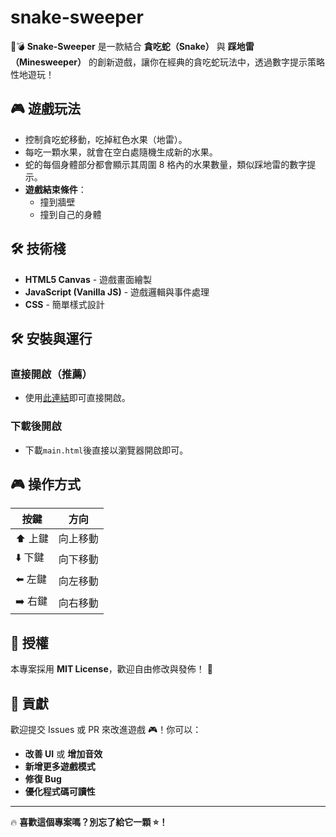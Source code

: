 # snake-sweeper

🐍💣 **Snake-Sweeper** 是一款結合 **貪吃蛇（Snake）** 與 **踩地雷（Minesweeper）** 的創新遊戲，讓你在經典的貪吃蛇玩法中，透過數字提示策略性地遊玩！

## 🎮 遊戲玩法

- 控制貪吃蛇移動，吃掉紅色水果（地雷）。
- 每吃一顆水果，就會在空白處隨機生成新的水果。
- 蛇的每個身體部分都會顯示其周圍 8 格內的水果數量，類似踩地雷的數字提示。
- **遊戲結束條件**：
  - 撞到牆壁
  - 撞到自己的身體

## 🛠️ 技術棧

- **HTML5 Canvas** - 遊戲畫面繪製
- **JavaScript (Vanilla JS)** - 遊戲邏輯與事件處理
- **CSS** - 簡單樣式設計

## 🛠️ 安裝與運行

### 直接開啟（推薦）

* 使用[此連結](https://philipp314.github.io/minesnake/main.html)即可直接開啟。

### 下載後開啟

* 下載`main.html`後直接以瀏覽器開啟即可。

## 🎮 操作方式

| 按鍵  | 方向  |
|------|------|
| ⬆️ 上鍵 | 向上移動 |
| ⬇️ 下鍵 | 向下移動 |
| ⬅️ 左鍵 | 向左移動 |
| ➡️ 右鍵 | 向右移動 |

## 🐜 授權

本專案採用 **MIT License**，歡迎自由修改與發佈！ 🎉

## 🤝 貢獻

歡迎提交 Issues 或 PR 來改進遊戲 🎮！你可以：
- **改善 UI** 或 **增加音效**
- **新增更多遊戲模式**
- **修復 Bug**
- **優化程式碼可讀性**

---

🔥 **喜歡這個專案嗎？別忘了給它一顆 ⭐！**

